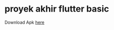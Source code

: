 # proyek akhir flutter basic

Download Apk [here](https://drive.google.com/file/d/1Udl-8Py6RYWG6JlhlRJcA6mUypK3MLKc/view?usp=sharing)
